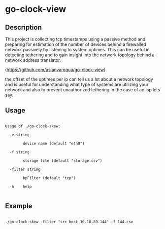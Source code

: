 # go-clock-view
## Description

This project is collecting tcp timestamps using a passive method and preparing for estimation of the number of devices behind a firewalled network passively by listening to system uptimes. This can be useful in detecting tethering and to gain insight into the network topology behind a network address translator. 

(https://github.com/aslanvaroqua/go-clock-view).

the offset of the uptimes per ip can tell us a lot about a network topology and is useful for understanding what type of systems are utilizing your network and also to prevent unauthorized tethering in the case of an isp lets say.  

## Usage
<pre><code>
Usage of ./go-clock-skew:<br>
  -e string<br>
    	device name (default "eth0")<br>
  -f string<br>
    	storage file (default "storage.csv")<br>
  -filter string<br>
    	bpFilter (default "tcp")<br>
  -h	help<br>
</pre></code>
## Example
<pre><code>
./go-clock-skew -filter "src host 10.10.89.144" -f 144.csv
</pre></code>

